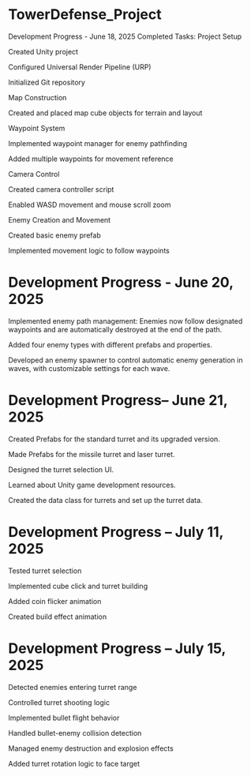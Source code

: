 # TowerDefense_Project
Development Progress - June 18, 2025
Completed Tasks:
Project Setup

Created Unity project

Configured Universal Render Pipeline (URP)

Initialized Git repository

Map Construction

Created and placed map cube objects for terrain and layout

Waypoint System

Implemented waypoint manager for enemy pathfinding

Added multiple waypoints for movement reference

Camera Control

Created camera controller script

Enabled WASD movement and mouse scroll zoom

Enemy Creation and Movement

Created basic enemy prefab

Implemented movement logic to follow waypoints



Development Progress - June 20, 2025
======================================

Implemented enemy path management: Enemies now follow designated waypoints and are automatically destroyed at the end of the path.

Added four enemy types with different prefabs and properties.

Developed an enemy spawner to control automatic enemy generation in waves, with customizable settings for each wave.


Development Progress– June 21, 2025
=======================================
Created Prefabs for the standard turret and its upgraded version.

Made Prefabs for the missile turret and laser turret.

Designed the turret selection UI.

Learned about Unity game development resources.

Created the data class for turrets and set up the turret data.


Development Progress – July 11, 2025
======================================

Tested turret selection

Implemented cube click and turret building

Added coin flicker animation

Created build effect animation

Development Progress – July 15, 2025
=====================================

Detected enemies entering turret range

Controlled turret shooting logic

Implemented bullet flight behavior

Handled bullet-enemy collision detection

Managed enemy destruction and explosion effects

Added turret rotation logic to face target


